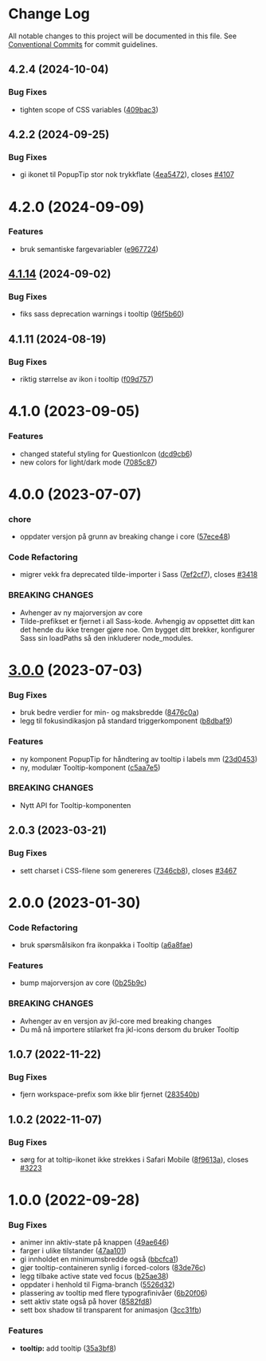 # Change Log

All notable changes to this project will be documented in this file.
See [Conventional Commits](https://conventionalcommits.org) for commit guidelines.

## 4.2.4 (2024-10-04)

### Bug Fixes

- tighten scope of CSS variables ([409bac3](https://github.com/fremtind/jokul/commit/409bac31972c40dc46635373a96e888563fea646))

## 4.2.2 (2024-09-25)

### Bug Fixes

- gi ikonet til PopupTip stor nok trykkflate ([4ea5472](https://github.com/fremtind/jokul/commit/4ea547217023082b2d8b18c22cb63b3912ecb607)), closes [#4107](https://github.com/fremtind/jokul/issues/4107)

# 4.2.0 (2024-09-09)

### Features

- bruk semantiske fargevariabler ([e967724](https://github.com/fremtind/jokul/commit/e967724979b074f62aa92a8396292e17b51a4896))

## [4.1.14](https://github.com/fremtind/jokul/compare/@fremtind/jkl-tooltip@4.1.13...@fremtind/jkl-tooltip@4.1.14) (2024-09-02)

### Bug Fixes

- fiks sass deprecation warnings i tooltip ([96f5b60](https://github.com/fremtind/jokul/commit/96f5b601dd712e1d77fe32cd3ac1f4f9a1e02e3b))

## 4.1.11 (2024-08-19)

### Bug Fixes

- riktig størrelse av ikon i tooltip ([f09d757](https://github.com/fremtind/jokul/commit/f09d757b26a78459a1a89c91a9781f7448c0cdb6))

# 4.1.0 (2023-09-05)

### Features

-   changed stateful styling for QuestionIcon ([dcd9cb6](https://github.com/fremtind/jokul/commit/dcd9cb6c2b9e3df2bfa0cfc99d1a3619daf2a01c))
-   new colors for light/dark mode ([7085c87](https://github.com/fremtind/jokul/commit/7085c879673b9dcd6641fc19bc8bd6823c70b4d1))

# 4.0.0 (2023-07-07)

### chore

-   oppdater versjon på grunn av breaking change i core ([57ece48](https://github.com/fremtind/jokul/commit/57ece48fa0192fe825b544fdac24cdd56e58d0df))

### Code Refactoring

-   migrer vekk fra deprecated tilde-importer i Sass ([7ef2cf7](https://github.com/fremtind/jokul/commit/7ef2cf7a510122c69b2c5658c402f3dd9f5322f7)), closes [#3418](https://github.com/fremtind/jokul/issues/3418)

### BREAKING CHANGES

-   Avhenger av ny majorversjon av core
-   Tilde-prefikset er fjernet i all Sass-kode. Avhengig av oppsettet ditt kan det hende du
    ikke trenger gjøre noe. Om bygget ditt brekker, konfigurer Sass sin loadPaths så den
    inkluderer node_modules.

# [3.0.0](https://github.com/fremtind/jokul/compare/@fremtind/jkl-tooltip@2.0.6...@fremtind/jkl-tooltip@3.0.0) (2023-07-03)

### Bug Fixes

-   bruk bedre verdier for min- og maksbredde ([8476c0a](https://github.com/fremtind/jokul/commit/8476c0aa2e3022c5f05435d7a2fa461f8a8ffc51))
-   legg til fokusindikasjon på standard triggerkomponent ([b8dbaf9](https://github.com/fremtind/jokul/commit/b8dbaf9aec449ee0504252543dd329ab42a568c6))

### Features

-   ny komponent PopupTip for håndtering av tooltip i labels mm ([23d0453](https://github.com/fremtind/jokul/commit/23d0453926913d28bfa8588518ff28619731cdfc))
-   ny, modulær Tooltip-komponent ([c5aa7e5](https://github.com/fremtind/jokul/commit/c5aa7e5726028357ccb9f91c26e53f0da2ca7173))

### BREAKING CHANGES

-   Nytt API for Tooltip-komponenten

## 2.0.3 (2023-03-21)

### Bug Fixes

-   sett charset i CSS-filene som genereres ([7346cb8](https://github.com/fremtind/jokul/commit/7346cb8644dd4b99bf0ae4d11c78a967b7b01618)), closes [#3467](https://github.com/fremtind/jokul/issues/3467)

# 2.0.0 (2023-01-30)

### Code Refactoring

-   bruk spørsmålsikon fra ikonpakka i Tooltip ([a6a8fae](https://github.com/fremtind/jokul/commit/a6a8fae77178f3401514c5f574b81ba05a92a5d5))

### Features

-   bump majorversjon av core ([0b25b9c](https://github.com/fremtind/jokul/commit/0b25b9ccb4d35214037e45158264fab2da196a5f))

### BREAKING CHANGES

-   Avhenger av en versjon av jkl-core med breaking changes
-   Du må nå importere stilarket fra jkl-icons dersom du bruker Tooltip

## 1.0.7 (2022-11-22)

### Bug Fixes

-   fjern workspace-prefix som ikke blir fjernet ([283540b](https://github.com/fremtind/jokul/commit/283540b45f1fe557168eede3ca3637077a10a15b))

## 1.0.2 (2022-11-07)

### Bug Fixes

-   sørg for at toltip-ikonet ikke strekkes i Safari Mobile ([8f9613a](https://github.com/fremtind/jokul/commit/8f9613a6ee605364a323b41d77a72c09a26f0c15)), closes [#3223](https://github.com/fremtind/jokul/issues/3223)

# 1.0.0 (2022-09-28)

### Bug Fixes

-   animer inn aktiv-state på knappen ([49ae646](https://github.com/fremtind/jokul/commit/49ae6460cd74cbdb196773dd85b81f6bcbff0b01))
-   farger i ulike tilstander ([47aa101](https://github.com/fremtind/jokul/commit/47aa101dcbc45c092b188a13140debc50fe4ce77))
-   gi innholdet en minimumsbredde også ([bbcfca1](https://github.com/fremtind/jokul/commit/bbcfca1eb41b21b23ba6beedf1b38353b64d66a5))
-   gjør tooltip-containeren synlig i forced-colors ([83de76c](https://github.com/fremtind/jokul/commit/83de76c80ee35c7cc887d7c30a11cf610d28f3d7))
-   legg tilbake active state ved focus ([b25ae38](https://github.com/fremtind/jokul/commit/b25ae38300f18e532705a06224c62707b6193647))
-   oppdater i henhold til Figma-branch ([5526d32](https://github.com/fremtind/jokul/commit/5526d32c0c206a2f7ea04133a155525766fa523c))
-   plassering av tooltip med flere typografinivåer ([6b20f06](https://github.com/fremtind/jokul/commit/6b20f069d1c118c5c94cf5e261bc3e58e4b0ed14))
-   sett aktiv state også på hover ([8582fd8](https://github.com/fremtind/jokul/commit/8582fd8afb74c9f0f97da9809af955c532a9373f))
-   sett box shadow til transparent for animasjon ([3cc31fb](https://github.com/fremtind/jokul/commit/3cc31fb35b104dcc412fc02540e6818ec0a34e3c))

### Features

-   **tooltip:** add tooltip ([35a3bf8](https://github.com/fremtind/jokul/commit/35a3bf8ab49bc548d28dc32c68abfdaed25a0542))
